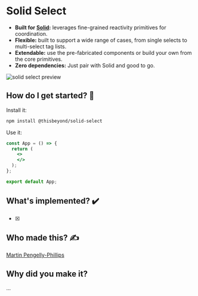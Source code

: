 <p align="center">
  <h1>Solid Select</h1>
</p>

- **Built for [Solid](https://solidjs.com/):** leverages fine-grained reactivity
  primitives for coordination.
- **Flexible:** built to support a wide range of cases, from single selects to
  multi-select tag lists.
- **Extendable:** use the pre-fabricated components or build your own from the
  core primitives.
- **Zero dependencies:** Just pair with Solid and good to go.

![solid select preview](./resources/solid-select-preview-small.gif?raw=true)

## How do I get started? 🧭

Install it:

```bash
npm install @thisbeyond/solid-select
```

Use it:

```jsx
const App = () => {
  return (
    <>
    </>
  );
};

export default App;
```

## What's implemented? ✔️

- [x]

## Who made this? ✍

[Martin Pengelly-Phillips](https://twitter.com/thesociablenet)

## Why did you make it?

...